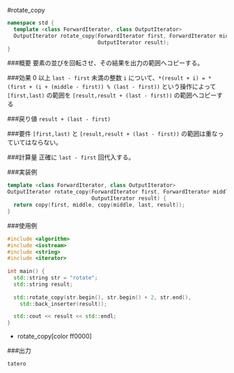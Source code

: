 #rotate_copy

```cpp
namespace std {
  template <class ForwardIterator, class OutputIterator>
  OutputIterator rotate_copy(ForwardIterator first, ForwardIterator middle, ForwardIterator last,
                             OutputIterator result);
}
```

###概要
要素の並びを回転させ、その結果を出力の範囲へコピーする。


###効果
0 以上 `last - first` 未満の整数 `i` について、`*(result + i) = *(first + (i + (middle - first)) % (last - first))` という操作によって `[first,last)` の範囲を `[result,result + (last - first))` の範囲へコピーする


###戻り値
`result + (last - first)`


###要件
`[first,last)` と `[result,result + (last - first))` の範囲は重なっていてはならない。


###計算量
正確に `last - first` 回代入する。


###実装例
```cpp
template <class ForwardIterator, class OutputIterator>
OutputIterator rotate_copy(ForwardIterator first, ForwardIterator middle, ForwardIterator last,
                           OutputIterator result) {
  return copy(first, middle, copy(middle, last, result));
}
```


###使用例
```cpp
#include <algorithm>
#include <iostream>
#include <string>
#include <iterator>
 
int main() {
  std::string str = "rotate";
  std::string result;
 
  std::rotate_copy(str.begin(), str.begin() + 2, str.end(),
    std::back_inserter(result));

  std::cout << result << std::endl;
}
```
* rotate_copy[color ff0000]


###出力
```
tatero
```

